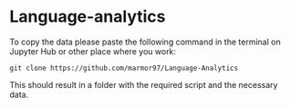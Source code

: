 # Language-analytics
To copy the data please paste the following command in the terminal on Jupyter Hub or other place where you work:

```git clone https://github.com/marmor97/Language-Analytics```

This should result in a folder with the required script and the necessary data. 
